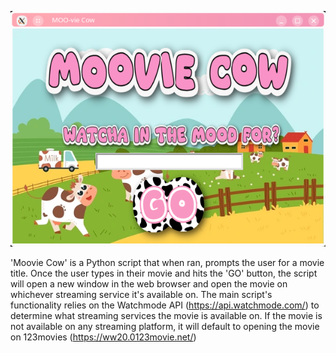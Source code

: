 ![Alt text](demo.png)

'Moovie Cow' is a Python script that when ran, prompts the user for a movie title. Once the user types in their movie and hits the 'GO' button, the script will open a new window 
in the web browser and open the movie on whichever streaming service it's available on. The main script's functionality relies on the Watchmode API (https://api.watchmode.com/)
to determine what streaming services the movie is available on. If the movie is not available on any streaming platform, it will default to opening the movie on 123movies
(https://ww20.0123movie.net/)
